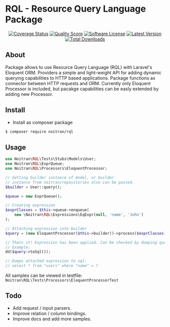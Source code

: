 RQL - Resource Query Language Package
====================

<p align="center">
<a href="https://scrutinizer-ci.com/g/noitran/rql/code-structure"><img src="https://img.shields.io/scrutinizer/coverage/g/noitran/rql.svg?style=flat-square" alt="Coverage Status"></img></a>
<a href="https://scrutinizer-ci.com/g/noitran/rql"><img src="https://img.shields.io/scrutinizer/g/noitran/rql.svg?style=flat-square" alt="Quality Score"></img></a>
<a href="LICENSE"><img src="https://img.shields.io/badge/license-MIT-brightgreen.svg?style=flat-square" alt="Software License"></img></a>
<a href="https://github.com/noitran/rql/releases"><img src="https://img.shields.io/github/release/noitran/rql.svg?style=flat-square" alt="Latest Version"></img></a>
<a href="https://packagist.org/packages/noitran/rql"><img src="https://img.shields.io/packagist/dt/noitran/rql.svg?style=flat-square" alt="Total Downloads"></img></a>
</p>

## About

Package allows to use Resource Query Language (RQL) with Laravel's Eloquent ORM. Providers a simple and light-weight API for adding dynamic querying capabilities to HTTP based applications. Package functions as connector between HTTP requests and ORM. Currently only Eloquent Processor is included, but pacakge capabilities can be easly extended by adding new Processor.

## Install

* Install as composer package

```bash
$ composer require noitran/rql
```

## Usage

```php
use Noitran\RQL\Tests\Stubs\Models\User;
use Noitran\RQL\ExprQueue;
use Noitran\RQL\Processors\EloquentProcessor;

// Getting builder instance of model, or builder 
// instance from noitran/repositories also can be passed.
$builder = User::query();

$queue = new ExprQueue();

// Creating expression
$exprClasses = $this->queue->enqueue(
	new \Noitran\RQL\Expressions\EqExpr(null, 'name', 'John')
);

// Attaching expression into builder
$query = (new EloquentProcessor($this->builder))->process($exprClasses);

// Thats it! Expression has been applied. Can be checked by dumping query.
// Example:
dd($query->toSql());

// Dumps attached expression to sql:
// select * from "users" where "name" = ?
```

All samples can be viewed in testfile: `Noitran\RQL\Tests\Processors\EloquentProcessorTest`

## Todo

* Add request / input parsers.
* Improve relation / column bindings.
* Improve docs and add more samples.
